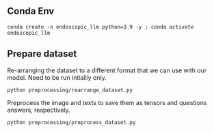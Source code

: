 ## Conda Env

```
conda create -n endoscopic_llm python=3.9 -y ; conda activate endoscopic_llm
```

## Prepare dataset

Re-arranging the dataset to a different format that we can use with our model.
Need to be run intialliy only. 
```
python preprocessing/rearrange_dataset.py
```

Preprocess the image and texts to save them as tensors and questions answers, respectively. 
```
python preprocessing/preprocess_dataset.py
```
